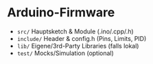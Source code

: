 # Arduino-Firmware
- `src/`      Hauptsketch & Module (.ino/.cpp/.h)
- `include/`  Header & config.h (Pins, Limits, PID)
- `lib/`      Eigene/3rd-Party Libraries (falls lokal)
- `test/`     Mocks/Simulation (optional)
